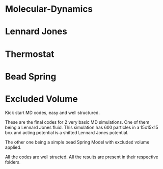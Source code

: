 # Molecular-Dynamics
# Lennard Jones
# Thermostat
# Bead Spring
# Excluded Volume

Kick start MD codes, easy and well structured.

These are the final codes for 2 very basic MD simulations. 
One of them being a Lennard Jones fluid. This simulation has 600 particles in a 15x15x15 box and acting potential is a shifted Lennard Jones potential.

The other one being a simple bead Spring Model with excluded volume applied. 

All the codes are well structed. All the results are present in their respective folders.
